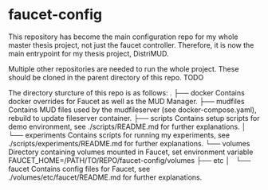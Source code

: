 # faucet-config
This repository has become the main configuration repo for my whole master thesis project, not just the faucet controller.
Therefore, it is now the main entrypoint for my thesis project, DistriMUD.

Multiple other repositories are needed to run the whole project. These should be cloned in the parent directory of this repo.
TODO


The directory sturcture of this repo is as follows:
.
├── docker              Contains docker overrides for Faucet as well as the MUD Manager.
├── mudfiles            Contains MUD files used by the mudfileserver (see docker-compose.yaml), rebuild to update fileserver container.
├── scripts             Contains setup scripts for demo environment, see ./scripts/README.md for further explanations.
│   └── experiments     Contains scripts for running my experiments, see ./scripts/experiments/README.md for further explanations.
└── volumes             Directory containing volumes mounted in Faucet, set environment variable FAUCET_HOME=/PATH/TO/REPO/faucet-config/volumes
    ├── etc
    │   └── faucet      Contains config files for Faucet, see ./volumes/etc/faucet/README.md for further explanations.
